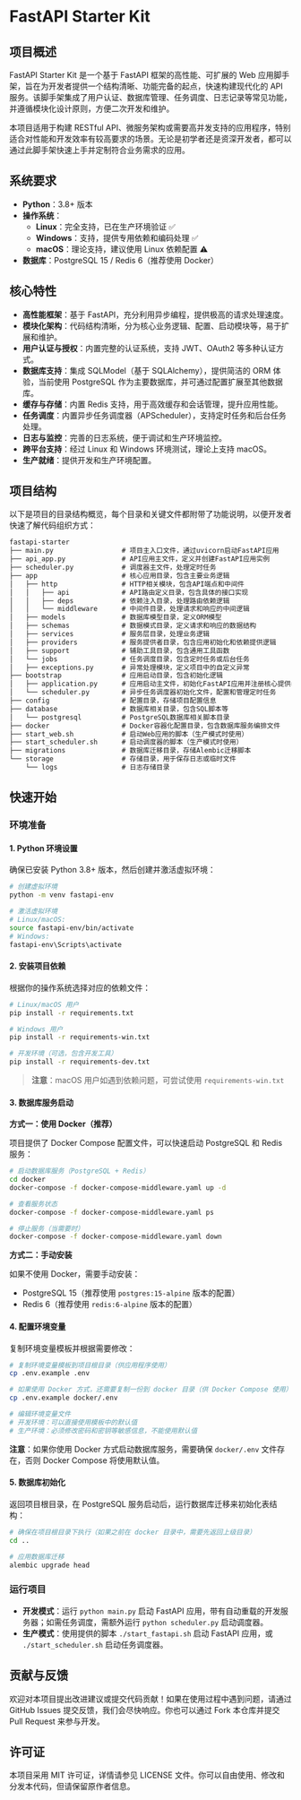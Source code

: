 # FastAPI Starter Kit

## 项目概述

FastAPI Starter Kit 是一个基于 FastAPI 框架的高性能、可扩展的 Web 应用脚手架，旨在为开发者提供一个结构清晰、功能完备的起点，快速构建现代化的 API 服务。该脚手架集成了用户认证、数据库管理、任务调度、日志记录等常见功能，并遵循模块化设计原则，方便二次开发和维护。

本项目适用于构建 RESTful API、微服务架构或需要高并发支持的应用程序，特别适合对性能和开发效率有较高要求的场景。无论是初学者还是资深开发者，都可以通过此脚手架快速上手并定制符合业务需求的应用。

## 系统要求

- **Python**：3.8+ 版本
- **操作系统**：
  - **Linux**：完全支持，已在生产环境验证 ✅
  - **Windows**：支持，提供专用依赖和编码处理 ✅
  - **macOS**：理论支持，建议使用 Linux 依赖配置 ⚠️
- **数据库**：PostgreSQL 15 / Redis 6（推荐使用 Docker）

## 核心特性

- **高性能框架**：基于 FastAPI，充分利用异步编程，提供极高的请求处理速度。
- **模块化架构**：代码结构清晰，分为核心业务逻辑、配置、启动模块等，易于扩展和维护。
- **用户认证与授权**：内置完整的认证系统，支持 JWT、OAuth2 等多种认证方式。
- **数据库支持**：集成 SQLModel（基于 SQLAlchemy），提供简洁的 ORM 体验，当前使用 PostgreSQL 作为主要数据库，并可通过配置扩展至其他数据库。
- **缓存与存储**：内置 Redis 支持，用于高效缓存和会话管理，提升应用性能。
- **任务调度**：内置异步任务调度器（APScheduler），支持定时任务和后台任务处理。
- **日志与监控**：完善的日志系统，便于调试和生产环境监控。
- **跨平台支持**：经过 Linux 和 Windows 环境测试，理论上支持 macOS。
- **生产就绪**：提供开发和生产环境配置。

## 项目结构

以下是项目的目录结构概览，每个目录和关键文件都附带了功能说明，以便开发者快速了解代码组织方式：

```txt
fastapi-starter
├── main.py                 # 项目主入口文件，通过uvicorn启动FastAPI应用
├── api_app.py              # API应用主文件，定义并创建FastAPI应用实例
├── scheduler.py            # 调度器主文件，处理定时任务
├── app                     # 核心应用目录，包含主要业务逻辑
│   ├── http                # HTTP相关模块，包含API端点和中间件
│   │   ├── api             # API路由定义目录，包含具体的接口实现
│   │   ├── deps            # 依赖注入目录，处理路由依赖逻辑
│   │   └── middleware      # 中间件目录，处理请求和响应的中间逻辑
│   ├── models              # 数据库模型目录，定义ORM模型
│   ├── schemas             # 数据模式目录，定义请求和响应的数据结构
│   ├── services            # 服务层目录，处理业务逻辑
│   ├── providers           # 服务提供者目录，包含应用初始化和依赖提供逻辑
│   ├── support             # 辅助工具目录，包含通用工具函数
│   └── jobs                # 任务调度目录，包含定时任务或后台任务
│   ├── exceptions.py       # 异常处理模块，定义项目中的自定义异常
├── bootstrap               # 应用启动目录，包含初始化逻辑
│   ├── application.py      # 应用启动主文件，初始化FastAPI应用并注册核心提供者
│   └── scheduler.py        # 异步任务调度器初始化文件，配置和管理定时任务
├── config                  # 配置目录，存储项目配置信息
├── database                # 数据库相关目录，包含SQL脚本等
│   └── postgresql          # PostgreSQL数据库相关脚本目录
├── docker                  # Docker容器化配置目录，包含数据库服务编排文件
├── start_web.sh            # 启动Web应用的脚本（生产模式时使用）
├── start_scheduler.sh      # 启动调度器的脚本（生产模式时使用）
├── migrations              # 数据库迁移目录，存储Alembic迁移脚本
└── storage                 # 存储目录，用于保存日志或临时文件
    └── logs                # 日志存储目录
```

## 快速开始

### 环境准备

#### 1. Python 环境设置

确保已安装 Python 3.8+ 版本，然后创建并激活虚拟环境：

```bash
# 创建虚拟环境
python -m venv fastapi-env

# 激活虚拟环境
# Linux/macOS:
source fastapi-env/bin/activate
# Windows:
fastapi-env\Scripts\activate
```

#### 2. 安装项目依赖

根据你的操作系统选择对应的依赖文件：

```bash
# Linux/macOS 用户
pip install -r requirements.txt

# Windows 用户
pip install -r requirements-win.txt

# 开发环境（可选，包含开发工具）
pip install -r requirements-dev.txt
```

> **注意**：macOS 用户如遇到依赖问题，可尝试使用 `requirements-win.txt`

#### 3. 数据库服务启动

**方式一：使用 Docker（推荐）**

项目提供了 Docker Compose 配置文件，可以快速启动 PostgreSQL 和 Redis 服务：

```bash
# 启动数据库服务（PostgreSQL + Redis）
cd docker
docker-compose -f docker-compose-middleware.yaml up -d

# 查看服务状态
docker-compose -f docker-compose-middleware.yaml ps

# 停止服务（当需要时）
docker-compose -f docker-compose-middleware.yaml down
```

**方式二：手动安装**

如果不使用 Docker，需要手动安装：

- PostgreSQL 15（推荐使用 `postgres:15-alpine` 版本的配置）
- Redis 6（推荐使用 `redis:6-alpine` 版本的配置）

#### 4. 配置环境变量

复制环境变量模板并根据需要修改：

```bash
# 复制环境变量模板到项目根目录（供应用程序使用）
cp .env.example .env

# 如果使用 Docker 方式，还需要复制一份到 docker 目录（供 Docker Compose 使用）
cp .env.example docker/.env

# 编辑环境变量文件
# 开发环境：可以直接使用模板中的默认值
# 生产环境：必须修改密码和密钥等敏感信息，不能使用默认值
```

**注意**：如果你使用 Docker 方式启动数据库服务，需要确保 `docker/.env` 文件存在，否则 Docker Compose 将使用默认值。

#### 5. 数据库初始化

返回项目根目录，在 PostgreSQL 服务启动后，运行数据库迁移来初始化表结构：

```bash
# 确保在项目根目录下执行（如果之前在 docker 目录中，需要先返回上级目录）
cd ..

# 应用数据库迁移
alembic upgrade head
```

### 运行项目

- **开发模式**：运行 `python main.py` 启动 FastAPI 应用，带有自动重载的开发服务器；如需任务调度，需额外运行 `python scheduler.py` 启动调度器。
- **生产模式**：使用提供的脚本 `./start_fastapi.sh` 启动 FastAPI 应用，或 `./start_scheduler.sh` 启动任务调度器。

## 贡献与反馈

欢迎对本项目提出改进建议或提交代码贡献！如果在使用过程中遇到问题，请通过 GitHub Issues 提交反馈，我们会尽快响应。你也可以通过 Fork 本仓库并提交 Pull Request 来参与开发。

## 许可证

本项目采用 MIT 许可证，详情请参见 LICENSE 文件。你可以自由使用、修改和分发本代码，但请保留原作者信息。
